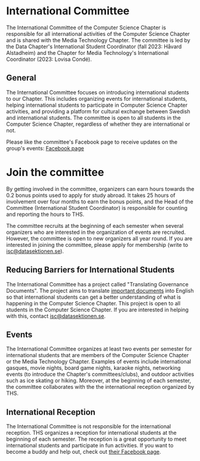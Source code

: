 # International Committee

The International Committee of the Computer Science Chapter is responsible for all international activities of the Computer Science Chapter and is shared with the Media Technology Chapter. The committee is led by the Data Chapter's International Student Coordinator (fall 2023: Håvard Alstadheim) and the Chapter for Media Technology's International Coordinator (2023: Lovisa Condé).


## General

The International Committee focuses on introducing international students to our Chapter. This includes organizing events for international students, helping international students to participate in Computer Science Chapter activities, and providing a platform for cultural exchange between Swedish and international students. The committee is open to all students in the Computer Science Chapter, regardless of whether they are international or not.

Please like the committee's Facebook page to receive updates on the group's events: [Facebook page](https://www.facebook.com/METAInternationalGroup/?eid=ARDdqkLUe2uRu9PZyhqSOZSHFii_V4D0Pyur3l29_TbwBwnJdzM-PPi6HzHEvk_GjVNlp7DBRUWzpQBj)

# Join the committee

By getting involved in the committee, organizers can earn hours towards the 0.2 bonus points used to apply for study abroad. It takes 25 hours of involvement over four months to earn the bonus points, and the Head of the Committee (International Student Coordinator) is responsible for counting and reporting the hours to THS.

The committee recruits at the beginning of each semester when several organizers who are interested in the organization of events are recruited. However, the committee is open to new organizers all year round. If you are interested in joining the committee, please apply for membership (write to [isc@datasektionen.se](mailto:isc@datasektionen.se)).

## Reducing Barriers for International Students

The International Committee has a project called "Translating Governance Documents". The project aims to translate [important documents](https://styrdokument.datasektionen.se/) into English so that international students can get a better understanding of what is happening in the Computer Science Chapter. This project is open to all students in the Computer Science Chapter. If you are interested in helping with this, contact [isc@datasektionen.se](mailto:isc@datasektionen.se).

## Events

The International Committee organizes at least two events per semester for international students that are members of the Computer Science Chapter or the Media Technology Chapter.
Examples of events include international gasques, movie nights, board game nights, karaoke nights, networking events (to introduce the Chapter's committees/clubs), and outdoor activities such as ice skating or hiking. Moreover, at the beginning of each semester, the committee collaborates with the the international reception organized by THS. 

## International Reception

The International Committee is not responsible for the international reception. THS organizes a reception for international students at the beginning of each semester. The reception is a great opportunity to meet international students and participate in fun activities. If you want to become a buddy and help out, check out [their Facebook page](https://www.facebook.com/thsint). 

